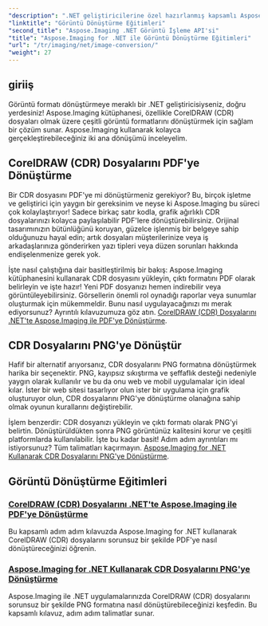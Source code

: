 ```yaml
---
"description": ".NET geliştiricilerine özel hazırlanmış kapsamlı Aspose.Imaging eğitimleriyle CorelDRAW (CDR) dosyalarını PDF ve PNG'ye nasıl dönüştüreceğinizi kolayca öğrenin."
"linktitle": "Görüntü Dönüştürme Eğitimleri"
"second_title": "Aspose.Imaging .NET Görüntü İşleme API'si"
"title": "Aspose.Imaging for .NET ile Görüntü Dönüştürme Eğitimleri"
"url": "/tr/imaging/net/image-conversion/"
"weight": 27
---
```


## giriiş

Görüntü formatı dönüştürmeye meraklı bir .NET geliştiricisiyseniz, doğru yerdesiniz! Aspose.Imaging kütüphanesi, özellikle CorelDRAW (CDR) dosyaları olmak üzere çeşitli görüntü formatlarını dönüştürmek için sağlam bir çözüm sunar. Aspose.Imaging kullanarak kolayca gerçekleştirebileceğiniz iki ana dönüşümü inceleyelim.

## CorelDRAW (CDR) Dosyalarını PDF'ye Dönüştürme

Bir CDR dosyasını PDF'ye mi dönüştürmeniz gerekiyor? Bu, birçok işletme ve geliştirici için yaygın bir gereksinim ve neyse ki Aspose.Imaging bu süreci çok kolaylaştırıyor! Sadece birkaç satır kodla, grafik ağırlıklı CDR dosyalarınızı kolayca paylaşılabilir PDF'lere dönüştürebilirsiniz. Orijinal tasarımınızın bütünlüğünü koruyan, güzelce işlenmiş bir belgeye sahip olduğunuzu hayal edin; artık dosyaları müşterilerinize veya iş arkadaşlarınıza gönderirken yazı tipleri veya düzen sorunları hakkında endişelenmenize gerek yok. 

İşte nasıl çalıştığına dair basitleştirilmiş bir bakış: Aspose.Imaging kütüphanesini kullanarak CDR dosyasını yükleyin, çıktı formatını PDF olarak belirleyin ve işte hazır! Yeni PDF dosyanızı hemen indirebilir veya görüntüleyebilirsiniz. Görsellerin önemli rol oynadığı raporlar veya sunumlar oluşturmak için mükemmeldir. Bunu nasıl uygulayacağınızı mı merak ediyorsunuz? Ayrıntılı kılavuzumuza göz atın. [CorelDRAW (CDR) Dosyalarını .NET'te Aspose.Imaging ile PDF'ye Dönüştürme](./convert-cdr-files-to-pdf/).

## CDR Dosyalarını PNG'ye Dönüştür

Hafif bir alternatif arıyorsanız, CDR dosyalarını PNG formatına dönüştürmek harika bir seçenektir. PNG, kayıpsız sıkıştırma ve şeffaflık desteği nedeniyle yaygın olarak kullanılır ve bu da onu web ve mobil uygulamalar için ideal kılar. İster bir web sitesi tasarlıyor olun ister bir uygulama için grafik oluşturuyor olun, CDR dosyalarını PNG'ye dönüştürme olanağına sahip olmak oyunun kurallarını değiştirebilir.

İşlem benzerdir: CDR dosyanızı yükleyin ve çıktı formatı olarak PNG'yi belirtin. Dönüştürüldükten sonra PNG görüntünüz kalitesini korur ve çeşitli platformlarda kullanılabilir. İşte bu kadar basit! Adım adım ayrıntıları mı istiyorsunuz? Tüm talimatları kaçırmayın. [Aspose.Imaging for .NET Kullanarak CDR Dosyalarını PNG'ye Dönüştürme](./convert-cdr-files-to-png/).

## Görüntü Dönüştürme Eğitimleri
### [CorelDRAW (CDR) Dosyalarını .NET'te Aspose.Imaging ile PDF'ye Dönüştürme](./convert-cdr-files-to-pdf/)
Bu kapsamlı adım adım kılavuzda Aspose.Imaging for .NET kullanarak CorelDRAW (CDR) dosyalarını sorunsuz bir şekilde PDF'ye nasıl dönüştüreceğinizi öğrenin.
### [Aspose.Imaging for .NET Kullanarak CDR Dosyalarını PNG'ye Dönüştürme](./convert-cdr-files-to-png/)
Aspose.Imaging ile .NET uygulamalarınızda CorelDRAW (CDR) dosyalarını sorunsuz bir şekilde PNG formatına nasıl dönüştürebileceğinizi keşfedin. Bu kapsamlı kılavuz, adım adım talimatlar sunar.